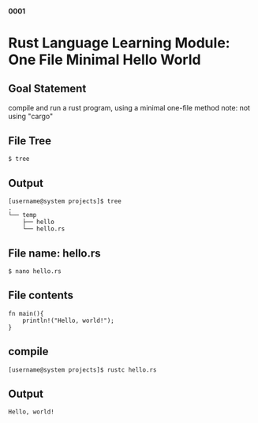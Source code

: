 #### 0001
# Rust Language Learning Module: One File Minimal Hello World

## Goal Statement
compile and run a rust program, using a minimal one-file method
note: not using "cargo"

## File Tree
```
$ tree
```
## Output
```
[username@system projects]$ tree
.
└── temp
    ├── hello
    └── hello.rs

```

## File name: hello.rs
```
$ nano hello.rs
```
## File contents
```
fn main(){
    println!("Hello, world!");
}
```

## compile
```
[username@system projects]$ rustc hello.rs

```
## Output
```
Hello, world!
```
